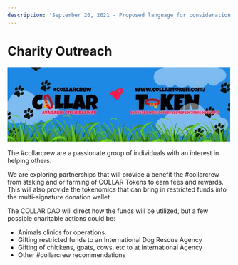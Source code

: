 ```yaml
---
description: 'September 20, 2021 - Proposed language for consideration.'
---
```


# Charity Outreach

![](../../.gitbook/assets/1080x360.jpg)

The \#collarcrew are a passionate group of individuals with an interest in helping others.

We are exploring partnerships that will provide a benefit the \#collarcrew from staking and or farming of COLLAR Tokens to earn fees and rewards. This will also provide the tokenomics that can bring in restricted funds into the multi-signature donation wallet

The COLLAR DAO will direct how the funds will be utilized, but a few possible charitable actions could be:

* Animals clinics for operations.
* Gifting restricted funds to an International Dog Rescue Agency
* Gifting of chickens, goats, cows, etc to at International Agency
* Other \#collarcrew recommendations



